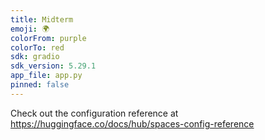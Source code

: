 ```yaml
---
title: Midterm
emoji: 🌍
colorFrom: purple
colorTo: red
sdk: gradio
sdk_version: 5.29.1
app_file: app.py
pinned: false
---
```


Check out the configuration reference at https://huggingface.co/docs/hub/spaces-config-reference
